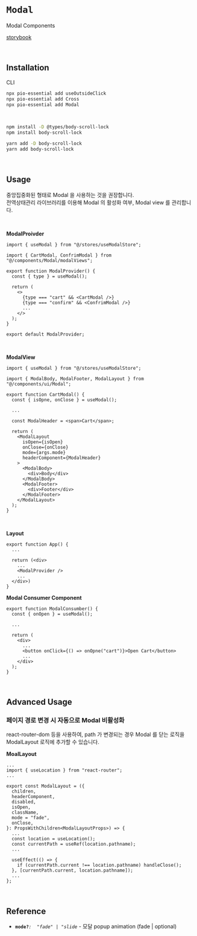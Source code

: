 # `Modal`

Modal Components

[storybook](https://6758546295e48c1f5cb91421-zthmjnwxmn.chromatic.com/?path=/docs/react-components-modal--docs)

<br/>

## Installation

CLI

```bash
npx pio-essential add useOutsideClick
npx pio-essential add Cross
npx pio-essential add Modal
```

<br />

```bash
npm install -D @types/body-scroll-lock
npm install body-scroll-lock
```

```bash
yarn add -D body-scroll-lock
yarn add body-scroll-lock
```

<br />

## Usage

중앙집중화된 형태로 Modal 을 사용하는 것을 권장합니다. <br/>
전역상태관리 라이브러리를 이용해 Modal 의 활성화 여부, Modal view 를 관리합니다.

<br />

**ModalProivder**

```tsx
import { useModal } from "@/stores/useModalStore";

import { CartModal, ConfrimModal } from "@/components/Modal/modalViews";

export function ModalProvider() {
  const { type } = useModal();

  return (
    <>
      {type === "cart" && <CartModal />}
      {type === "confirm" && <ConfrimModal />}
      ...
    </>
  );
}

export default ModalProvider;
```

<br />

**ModalView**

```tsx
import { useModal } from "@/stores/useModalStore";

import { ModalBody, ModalFooter, ModalLayout } from "@/components/ui/Modal";

export function CartModal() {
  const { isOpne, onClose } = useModal();

  ...

  const ModalHeader = <span>Cart</span>;

  return (
    <ModalLayout
      isOpen={isOpen}
      onClose={onClose}
      mode={args.mode}
      headerComponent={ModalHeader}
    >
      <ModalBody>
        <div>Body</div>
      </ModalBody>
      <ModalFooter>
        <div>Footer</div>
      </ModalFooter>
    </ModalLayout>
  );
}
```

<br />

**Layout**

```tsx
export function App() {
  ...

  return (<div>
    ...
    <ModalProvider />
    ...
  </div>)
}
```

**Modal Consumer Component**

```tsx
export function ModalConsumber() {
  const { onOpen } = useModal();

  ...

  return (
    <div>
      ...
      <button onClick={() => onOpne("cart")}>Open Cart</button>
      ...
    </div>
  );
}
```

<br />

## Advanced Usage

### 페이지 경로 변경 시 자동으로 Modal 비활성화

react-router-dom 등을 사용하여, path 가 변경되는 경우 Modal 를 닫는 로직을 ModalLayout 로직에 추가할 수 있습니다.

**MoalLayout**

```tsx
...
import { useLocation } from "react-router";
...
```

```tsx
export const ModalLayout = ({
  children,
  headerComponent,
  disabled,
  isOpen,
  className,
  mode = "fade",
  onClose,
}: PropsWithChildren<ModalLayoutProps>) => {
  ...
  const location = useLocation();
  const currentPath = useRef(location.pathname);
  ...

  useEffect(() => {
    if (currentPath.current !== location.pathname) handleClose();
  }, [currentPath.current, location.pathname]);
  ...
};
```

<br />

## Reference

- **`mode?`**_`:  "fade" | "slide`_ - 모달 popup animation (fade | optional)
